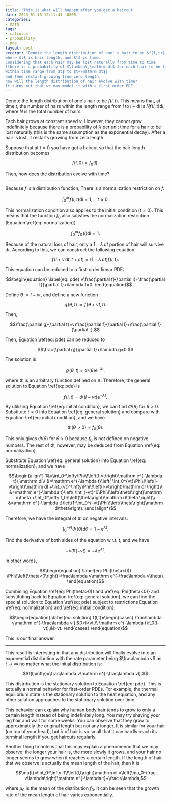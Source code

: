 ```yaml
---
title: 'This is what will happen after you get a haircut'
date: 2023-01-18 12:11:41 -0800
categories:
- math
tags:
- calculus
- probability
- pde
layout: post
excerpt: 'Denote the length distribution of one''s hair to be $f(l,t)$,
where $l$ is hair length, and $t$ is time.
Considering that each hair may be lost naturally from time to time
(there is a probability of $\lambda\,\mathrm dt$ for each hair to be lost
within time range from $t$ to $t+\mathrm dt$)
and then restart growing from zero length,
how will the length distribution of hair evolve with time?
It turns out that we may model it with a first-order PDE.'
---
```


Denote the length distribution of one's hair to be $f(l,t)$.
This means that, at time $t$,
the number of hairs within the length range from $l$ to $l+\mathrm dl$
is $Nf\!\left(l,t\right)\mathrm dl$, where $N$ is the total number of hairs.

Each hair grows at constant speed $v$.
However, they cannot grow indefinitely because
there is a probability of $\lambda$ per unit time for a hair to be lost naturally
(this is the same assumption as the exponential decay).
After a hair is lost, it restarts growing from zero length.

Suppose that at $t=0$ you have got a haircut so that the hair length distribution becomes

$$\begin{equation}
\label{eq: initial condition}
f(l,0)=f_0(l).
\end{equation}$$

Then, how does the distribution evolve with time?

---

Because $f$ is a distribution function,
There is a normalization restriction on $f$:

$$\begin{equation}
\label{eq: normalization}
\int_0^\infty f\!\left(l,t\right)\mathrm dl=1,\quad t\ge0.
\end{equation}$$

This normalization condition also applies to the initial condition ($t=0$).
This means that the function $f_0$ also satisfies the normalization restriction (Equation \ref{eq: normalization})

$$\begin{equation}
\label{eq: normalization f0}
\int_0^\infty f_0\!\left(l\right)\mathrm dl=1.
\end{equation}$$

Because of the natural loss of hair,
only a $1-\lambda\,\mathrm dt$ portion of hair will survive $\mathrm dt$.
According to this, we can construct the following equation:

$$f\!\left(l+v\,\mathrm dt,t+\mathrm dt\right)=
\left(1-\lambda\,\mathrm dt\right)f\!\left(l,t\right).$$

This equation can be reduced to a first-order linear PDE:

$$\begin{equation}
\label{eq: pde}
v\frac{\partial f}{\partial l}+\frac{\partial f}{\partial t}+\lambda f=0.
\end{equation}$$

Define $\theta:=l-vt$, and define a new function

$$g\!\left(\theta,t\right):=f\!\left(\theta+vt,t\right).$$

Then,

$$\frac{\partial g}{\partial t}=v\frac{\partial f}{\partial l}+\frac{\partial f}{\partial t}.$$

Then, Equation \ref{eq: pde} can be reduced to

$$\frac{\partial g}{\partial t}+\lambda g=0.$$

The solution is

$$g\!\left(\theta,t\right)=\Phi\!\left(\theta\right)\mathrm e^{-\lambda t},$$

where $\Phi$ is an arbitrary function defined on $\mathbb R$.
Therefore, the general solution to Equation \ref{eq: pde} is

$$\begin{equation}
\label{eq: general solution}
f\!\left(l,t\right)=\Phi\!\left(l-vt\right)\mathrm e^{-\lambda t}.
\end{equation}$$

By utilizing Equation \ref{eq: initial condition}, we can find $\Phi(\theta)$ for $\theta>0$.
Substitute $t=0$ into Equation \ref{eq: general solution}
and compare with Equation \ref{eq: initial condition},
and we have

$$\begin{equation}
\label{eq: Phi(theta>0)}
\Phi(\theta>0)=f_0(\theta).
\end{equation}$$

This only gives $\Phi(\theta)$ for $\theta>0$
because $f_0$ is not defined on negative numbers.
The rest of $\Phi$, however, may be deduced from Equation \ref{eq: normalization}.

Substitute Equation \ref{eq: general solution} into Equation \ref{eq: normalization},
and we have

$$\begin{align*}
1&=\int_0^\infty\Phi\!\left(l-vt\right)\mathrm e^{-\lambda t}\,\mathrm dl\\
&=\mathrm e^{-\lambda t}\left(
  \int_0^{vt}\Phi\!\left(l-vt\right)\mathrm dl
  +\int_{vt}^\infty\Phi\!\left(l-vt\right)\mathrm dl
\right)\\
&=\mathrm e^{-\lambda t}\left(
  \int_{-vt}^0\Phi\!\left(\theta\right)\mathrm d\theta
  +\int_0^\infty f_0\!\left(\theta\right)\mathrm d\theta
\right)\\
&=\mathrm e^{-\lambda t}\left(1-\int_0^{-vt}\Phi\!\left(\theta\right)\mathrm d\theta\right).
\end{align*}$$

Therefore, we have the integral of $\Phi$ on negative intervals:

$$\int_0^{-vt}\Phi\!\left(\theta\right)\mathrm d\theta
=1-\mathrm e^{\lambda t}.$$

Find the derivative of both sides of the equation w.r.t. $t$, and we have

$$-v\Phi\!\left(-vt\right)=-\lambda\mathrm e^{\lambda t}.$$

In other words,

$$\begin{equation}
\label{eq: Phi(theta<0)}
\Phi\!\left(\theta<0\right)=\frac\lambda v\mathrm e^{-\frac\lambda v\theta}.
\end{equation}$$

Combining Equation \ref{eq: Phi(theta>0)} and \ref{eq: Phi(theta<0)}
and substituting back to Equation \ref{eq: general solution},
we can find the special solution to Equation \ref{eq: pde}
subject to restrictions Equation \ref{eq: normalization} and \ref{eq: initial condition}:

$$\begin{equation}
\label{eq: solution}
f(l,t)=\begin{cases}
\frac\lambda v\mathrm e^{-\frac\lambda vl},&0<l<vt,\\
\mathrm e^{-\lambda t}f_0(l-vt),&l>vt.
\end{cases}
\end{equation}$$

This is our final answer.

---

This result is interesting in that any distribution will finally evolve
into an exponential distribution with the rate parameter being $\frac\lambda v$
as $t\to\infty$ no matter what the initial distribution is:

$$f(l,\infty)=\frac\lambda v\mathrm e^{-\frac\lambda vl}.$$

This distribution is the stationary solution to Equation \ref{eq: pde}.
This is actually a normal behavior for first-order PDEs.
For example,
the thermal equilibrium state is the stationary solution to the heat equation,
and any other solution approaches to the stationary solution over time.

This behavior can explain why human body hair tends to grow to only a certain length
instead of being indefinitely long.
You may try shaving your leg hair and wait for some weeks.
You can observe that they grow to approximately the original length but not any longer.
It is similar for your hair (on top of your head),
but $\lambda$ of hair is so small that it can hardly reach its terminal length
if you get haircuts regularly.

Another thing to note is that this may explain a phenomenon that we may observe:
the longer your hair is, the more slowly it grows,
and your hair no longer seems to grow when it reaches a certain length.
If the length of hair that we observe is actually the mean length of the hair, then it is

$$\mu(t)=\int_0^\infty lf\!\left(l,t\right)\mathrm dl
=\left(\mu_0-\frac v\lambda\right)\mathrm e^{-\lambda t}+\frac v\lambda,$$

where $\mu_0$ is the mean of the distribution $f_0$.
It can be seen that the growth rate of the mean length of hair varies exponentially.
